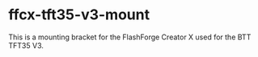 # ffcx-tft35-v3-mount
This is a mounting bracket for the FlashForge Creator X used for the BTT TFT35 V3.
